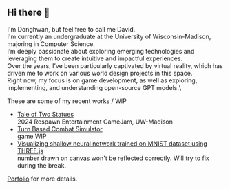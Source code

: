 <!--
**dgkim16/dgkim16** is a ✨ _special_ ✨ repository because its `README.md` (this file) appears on your GitHub profile.

Here are some ideas to get you started:

- 🔭 I’m currently working on ...
- 🌱 I’m currently learning ...
- 👯 I’m looking to collaborate on ...
- 🤔 I’m looking for help with ...
- 💬 Ask me about ...
- 📫 How to reach me: ...
- 😄 Pronouns: ...
- ⚡ Fun fact: ...
-->
## Hi there 👋 
I'm Donghwan, but feel free to call me David.\
I'm currently an undergraduate at the University of Wisconsin-Madison, majoring in Computer Science.\
I’m deeply passionate about exploring emerging technologies and leveraging them to create intuitive and impactful experiences.\
Over the years, I’ve been particularly captivated by virtual reality, which has driven me to work on various world design projects in this space. \
Right now, my focus is on game development, as well as exploring, implementing, and understanding open-source GPT models.\

These are some of my recent works / WIP
  - [Tale of Two Statues](https://dgkim16.itch.io/tale-of-two-statues)
    <br>2024 Respawn Entertainment GameJam, UW-Madison
  - [Turn Based Combat Simulator](https://dgkim16.itch.io/tc-demo)
    <br>game WIP
  - [Visualizing shallow neural network trained on MNIST dataset using THREE.js](https://dgkim16.github.io/mnist_three/)
    <br>number drawn on canvas won't be reflected correctly. Will try to fix during the break.

[Porfolio](https://pebble-rook-001.notion.site/Donghwan-Kim-103c513fe85380b6ba4ed5b1cecd9d0d) for more details.

